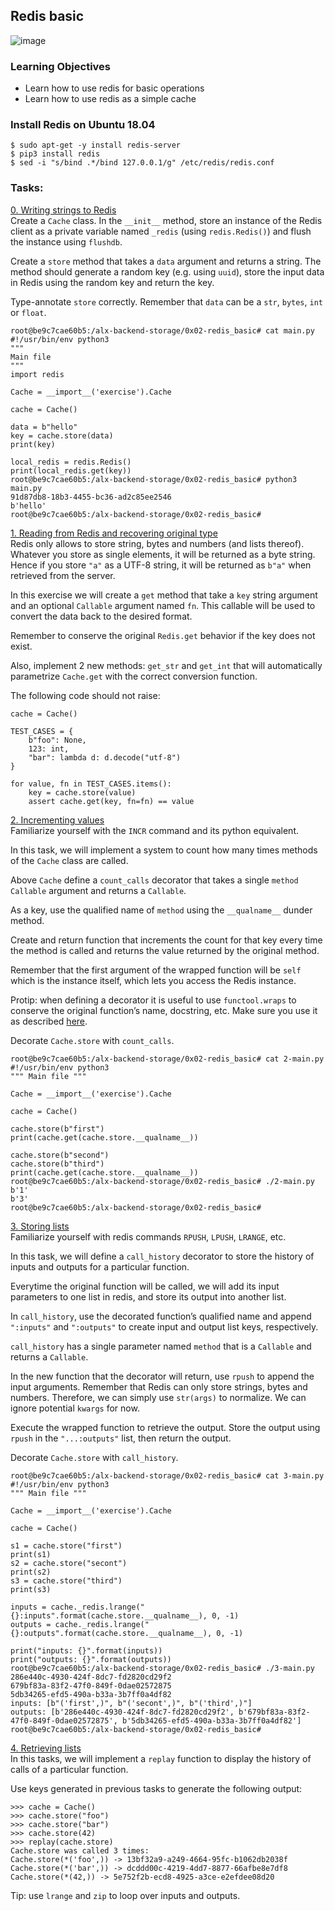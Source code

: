 ## Redis basic <br>
![image](https://github.com/Smambo/alx-backend-storage/assets/113464914/090212c8-fe55-42f5-95f4-666a2b93d9a3) <br>

### Learning Objectives
* Learn how to use redis for basic operations
* Learn how to use redis as a simple cache

### Install Redis on Ubuntu 18.04
```
$ sudo apt-get -y install redis-server
$ pip3 install redis
$ sed -i "s/bind .*/bind 127.0.0.1/g" /etc/redis/redis.conf
```

### Tasks: <br>
[0. Writing strings to Redis](./exercise.py)<br>
Create a `Cache` class. In the `__init__` method, store an instance of the Redis client as a private variable named `_redis` (using `redis.Redis()`) and flush the instance using `flushdb`.

Create a `store` method that takes a `data` argument and returns a string. The method should generate a random key (e.g. using `uuid`), store the input data in Redis using the random key and return the key.

Type-annotate `store` correctly. Remember that `data` can be a `str`, `bytes`, `int` or `float`.<br>
```
root@be9c7cae60b5:/alx-backend-storage/0x02-redis_basic# cat main.py
#!/usr/bin/env python3
"""
Main file
"""
import redis

Cache = __import__('exercise').Cache

cache = Cache()

data = b"hello"
key = cache.store(data)
print(key)

local_redis = redis.Redis()
print(local_redis.get(key))
root@be9c7cae60b5:/alx-backend-storage/0x02-redis_basic# python3 main.py
91d87db8-18b3-4455-bc36-ad2c85ee2546
b'hello'
root@be9c7cae60b5:/alx-backend-storage/0x02-redis_basic#
```

[1. Reading from Redis and recovering original type](./exercise.py)<br>
Redis only allows to store string, bytes and numbers (and lists thereof). Whatever you store as single elements, it will be returned as a byte string. Hence if you store `"a"` as a UTF-8 string, it will be returned as `b"a"` when retrieved from the server.

In this exercise we will create a `get` method that take a `key` string argument and an optional `Callable` argument named `fn`. This callable will be used to convert the data back to the desired format.

Remember to conserve the original `Redis.get` behavior if the key does not exist.

Also, implement 2 new methods: `get_str` and `get_int` that will automatically parametrize `Cache.get` with the correct conversion function.

The following code should not raise:<br>
```
cache = Cache()

TEST_CASES = {
    b"foo": None,
    123: int,
    "bar": lambda d: d.decode("utf-8")
}

for value, fn in TEST_CASES.items():
    key = cache.store(value)
    assert cache.get(key, fn=fn) == value
```

[2. Incrementing values](./exercise.py)<br>
Familiarize yourself with the `INCR` command and its python equivalent.

In this task, we will implement a system to count how many times methods of the `Cache` class are called.

Above `Cache` define a `count_calls` decorator that takes a single `method` `Callable` argument and returns a `Callable`.

As a key, use the qualified name of `method` using the `__qualname__` dunder method.

Create and return function that increments the count for that key every time the method is called and returns the value returned by the original method.

Remember that the first argument of the wrapped function will be `self` which is the instance itself, which lets you access the Redis instance.

Protip: when defining a decorator it is useful to use `functool.wraps` to conserve the original function’s name, docstring, etc. Make sure you use it as described [here](https://docs.python.org/3.7/library/functools.html#functools.wraps).

Decorate `Cache.store` with `count_calls`.<br>
```
root@be9c7cae60b5:/alx-backend-storage/0x02-redis_basic# cat 2-main.py
#!/usr/bin/env python3
""" Main file """

Cache = __import__('exercise').Cache

cache = Cache()

cache.store(b"first")
print(cache.get(cache.store.__qualname__))

cache.store(b"second")
cache.store(b"third")
print(cache.get(cache.store.__qualname__))
root@be9c7cae60b5:/alx-backend-storage/0x02-redis_basic# ./2-main.py
b'1'
b'3'
root@be9c7cae60b5:/alx-backend-storage/0x02-redis_basic#
```

[3. Storing lists](./exercise.py)<br>
Familiarize yourself with redis commands `RPUSH`, `LPUSH`, `LRANGE`, etc.

In this task, we will define a `call_history` decorator to store the history of inputs and outputs for a particular function.

Everytime the original function will be called, we will add its input parameters to one list in redis, and store its output into another list.

In `call_history`, use the decorated function’s qualified name and append `":inputs"` and `":outputs"` to create input and output list keys, respectively.

`call_history` has a single parameter named `method` that is a `Callable` and returns a `Callable`.

In the new function that the decorator will return, use `rpush` to append the input arguments. Remember that Redis can only store strings, bytes and numbers. Therefore, we can simply use `str(args)` to normalize. We can ignore potential `kwargs` for now.

Execute the wrapped function to retrieve the output. Store the output using `rpush` in the `"...:outputs"` list, then return the output.

Decorate `Cache.store` with `call_history`.<br>
```
root@be9c7cae60b5:/alx-backend-storage/0x02-redis_basic# cat 3-main.py
#!/usr/bin/env python3
""" Main file """

Cache = __import__('exercise').Cache

cache = Cache()

s1 = cache.store("first")
print(s1)
s2 = cache.store("secont")
print(s2)
s3 = cache.store("third")
print(s3)

inputs = cache._redis.lrange("{}:inputs".format(cache.store.__qualname__), 0, -1)
outputs = cache._redis.lrange("{}:outputs".format(cache.store.__qualname__), 0, -1)

print("inputs: {}".format(inputs))
print("outputs: {}".format(outputs))
root@be9c7cae60b5:/alx-backend-storage/0x02-redis_basic# ./3-main.py
286e440c-4930-424f-8dc7-fd2820cd29f2
679bf83a-83f2-47f0-849f-0dae02572875
5db34265-efd5-490a-b33a-3b7ff0a4df82
inputs: [b"('first',)", b"('secont',)", b"('third',)"]
outputs: [b'286e440c-4930-424f-8dc7-fd2820cd29f2', b'679bf83a-83f2-47f0-849f-0dae02572875', b'5db34265-efd5-490a-b33a-3b7ff0a4df82']
root@be9c7cae60b5:/alx-backend-storage/0x02-redis_basic#
```

[4. Retrieving lists](./exercise.py)<br>
In this tasks, we will implement a `replay` function to display the history of calls of a particular function.

Use keys generated in previous tasks to generate the following output:
```
>>> cache = Cache()
>>> cache.store("foo")
>>> cache.store("bar")
>>> cache.store(42)
>>> replay(cache.store)
Cache.store was called 3 times:
Cache.store(*('foo',)) -> 13bf32a9-a249-4664-95fc-b1062db2038f
Cache.store(*('bar',)) -> dcddd00c-4219-4dd7-8877-66afbe8e7df8
Cache.store(*(42,)) -> 5e752f2b-ecd8-4925-a3ce-e2efdee08d20
```
Tip: use `lrange` and `zip` to loop over inputs and outputs.
